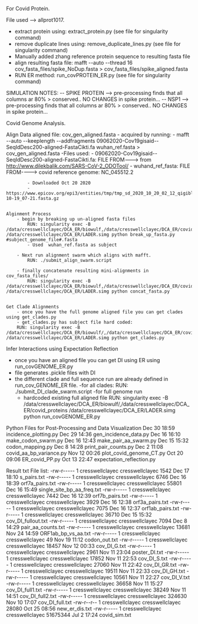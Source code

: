 For Covid Protein.

File used --> allprot1017.

- extract protein using: 		extract_protein.py 		(see file for singularity command)
- remove duplicate lines using: 	remove_duplicate_lines.py	(see file for singularity command)	
- Manually added zhang reference protein sequence to resulting fasta file
- align resulting fasta file:		mafft --auto --thread 16 cov_fasta_files/spike_NoDup.fasta > cov_fasta_files/spike_aligned.fasta	
- RUN ER method:			run_covPROTEIN_ER.py		(see file for singularity command)


SIMULATION NOTES:
-- SPIKE PROTEIN 	--> pre-processing finds that all columns ar 80% > conserved.. NO CHANGES in spike protein...
-- NSP1			--> pre-processing finds that all columns ar 80% > conserved.. NO CHANGES in spike protein...


Covid Genome Analysis.

Align Data
	aligned file: cov_gen_aligned.fasta
		- acquired by running: 
			- mafft --auto --keeplength --addfragments 09062020-Cov19gisaid--SeqIdDesc200-aligned-FastaCikti.fa wuhan_ref.fasta > cov_gen_aligned.fasta
		-Files used:
			- 09062020-Cov19gisaid--SeqIdDesc200-aligned-FastaCikti.fa: FILE FROM---> from http://www.dilekbalik.com/SARS-CoV-2_ODOTool/
			- wuhand_ref_fasta: FILE FROM----> covid reference genome: NC_045512.2

			- Downloaded Oct 20 2020
			- https://www.epicov.org/epi3/entities/tmp/tmp_sd_2020_10_20_02_12_qigibl_4j510bafde3/sequences_2020-10-19_07-21.fasta.gz


	Alginment Process	
		- begin by breaking up un-aligned fasta files
			RUN: singularity exec -B /data/cresswellclayec/DCA_ER/biowulf,/data/cresswellclayec/DCA_ER/covid_proteins /data/cresswellclayec/DCA_ER/LADER.simg python break_up_fasta.py #subject_genome_file#.fasta
			- Used  wuhan_ref.fasta as subject 
			 
		- Next run alignment swarm which aligns with mafft.
			RUN: ./submit_align_swarm.script 

		- finally concatenate resulting mini-alignments in cov_fasta_files/
			RUN: singularity exec -B /data/cresswellclayec/DCA_ER/biowulf,/data/cresswellclayec/DCA_ER/covid_proteins /data/cresswellclayec/DCA_ER/LADER.simg python concat_fasta.py 


	Get Clade Alignments 
		- once you have the full genome aligned file you can get clades using get_clades.py
		- get_clades.py has subject file hard coded: 
		RUN: singularity exec -B /data/cresswellclayec/DCA_ER/biowulf/,/data/cresswellclayec/DCA_ER/covid_proteins /data/cresswellclayec/DCA_ER/LADER.simg python get_clades.py





Infer Interactions using Expectation Reflection

- once you have an aligned file you can get DI using ER using run_covGENOME_ER.py
- file generates .pickle files with DI
- the different clade and full sequence run are already defined in run_cov_GENOME_ER file.
	-for all clades:
	RUN: ./submit_DI_clade_swarm.script
	-for full genome run
	- hardcoded existing full aligned file
	RUN: singularity exec -B /data/cresswellclayec/DCA_ER/biowulf/,/data/cresswellclayec/DCA_ER/covid_proteins /data/cresswellclayec/DCA_ER/LADER.simg python run_covGENOME_ER.py 




Python Files for Post-Processing and Data Visualization
Dec 30 18:59 incidence_plotting.py
Dec 29 14:36 gen_incidence_data.py
Dec 16 16:10 make_codon_swarm.py
Dec 16 12:43 make_pair_aa_swarm.py
Dec 15 15:32 codon_mapping.py
Dec  8 14:28 print_pair_counts.py
Dec  2 11:08 covid_aa_bp_variance.py
Nov 12 00:26 plot_covid_genome_CT.py
Oct 20 09:06 ER_covid_PP.py
Oct 13 22:47 expectation_reflection.py



Result txt File list:
-rw-r----- 1 cresswellclayec cresswellclayec     1542 Dec 17 18:10 s_pairs.txt
-rw-r----- 1 cresswellclayec cresswellclayec     6746 Dec 16 18:39 orf7a_pairs.txt
-rw-r----- 1 cresswellclayec cresswellclayec    55801 Dec 16 15:49 single_site_bp_aa_freq.txt
-rw-r----- 1 cresswellclayec cresswellclayec     7442 Dec 16 12:39 orf7b_pairs.txt
-rw-r----- 1 cresswellclayec cresswellclayec     3929 Dec 16 12:38 orf3a_pairs.txt
-rw-r----- 1 cresswellclayec cresswellclayec     7075 Dec 16 12:37 orf1ab_pairs.txt
-rw-r----- 1 cresswellclayec cresswellclayec    36710 Dec 15 15:32 cov_DI_fullout.txt
-rw-r----- 1 cresswellclayec cresswellclayec     7094 Dec  8 14:29 pair_aa_counts.txt
-rw-r----- 1 cresswellclayec cresswellclayec    13681 Nov 24 14:59 ORF1ab_bp_vs_aa.txt
-rw-r----- 1 cresswellclayec cresswellclayec       49 Nov 19 11:12 codon_out.txt
-rw-r----- 1 cresswellclayec cresswellclayec    18457 Nov 12 00:33 cov_DI_G.txt
-rw-r----- 1 cresswellclayec cresswellclayec     2961 Nov 11 23:04 poster_DI.txt
-rw-r----- 1 cresswellclayec cresswellclayec    17852 Nov 11 22:53 cov_DI_S.txt
-rw-r----- 1 cresswellclayec cresswellclayec    27060 Nov 11 22:42 cov_DI_GR.txt
-rw-r----- 1 cresswellclayec cresswellclayec    19511 Nov 11 22:33 cov_DI_GH.txt
-rw-r----- 1 cresswellclayec cresswellclayec    10561 Nov 11 22:27 cov_DI_V.txt
-rw-r----- 1 cresswellclayec cresswellclayec    36658 Nov 11 15:27 cov_DI_full1.txt
-rw-r----- 1 cresswellclayec cresswellclayec    38249 Nov 11 14:51 cov_DI_full2.txt
-rw-r----- 1 cresswellclayec cresswellclayec   324630 Nov 10 17:07 cov_DI_full.txt
-rw-r--r-- 1 cresswellclayec cresswellclayec    28080 Oct 25 08:56 new_er_dis.txt
-rw-r----- 1 cresswellclayec cresswellclayec 51675344 Jul  2 17:24 covid_sim.txt
